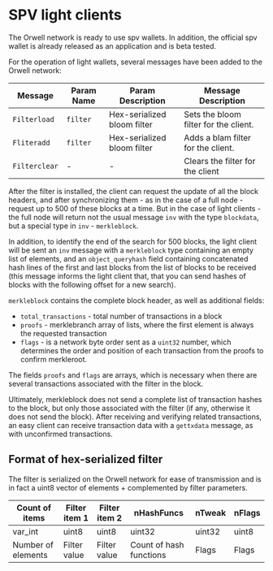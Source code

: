 # SPV light clients

The Orwell network is ready to use spv wallets. In addition, the official spv wallet is already released as an application and is beta tested.

For the operation of light wallets, several messages have been added to the Orwell network:

| Message | Param Name | Param Description | Message Description 
|---------|------------|-------------------|--------------------
| `Filterload` | `filter` | Hex-serialized bloom filter | Sets the bloom filter for the client.
| `Fliteradd` | `filter`  |  Hex-serialized bloom filter | Adds a blam filter for the client.
| `Filterclear` | - | - | Clears the filter for the client

After the filter is installed, the client can request the update of all the block headers, and after synchronizing them - as in the case of a full node - request up to 500 of these blocks at a time. But in the case of light clients - the full node will return not the usual message `inv` with the type `blockdata`, but a special type in `inv` - `merkleblock`.

In addition, to identify the end of the search for 500 blocks, the light client will be sent an `inv` message with a `merkleblock` type containing an empty list of elements, and an `object_queryhash` field containing concatenated hash lines of the first and last blocks from the list of blocks to be received (this message informs the light client that, that you can send hashes of blocks with the following offset for a new search).

`merkleblock` contains the complete block header, as well as additional fields:
* `total_transactions` - total number of transactions in a block
* `proofs` - merklebranch array of lists, where the first element is always the requested transaction
* `flags` - is a network byte order sent as a `uint32` number, which determines the order and position of each transaction from the proofs to confirm merkleroot.

The fields `proofs` and `flags` are arrays, which is necessary when there are several transactions associated with the filter in the block.

Ultimately, merkleblock does not send a complete list of transaction hashes to the block, but only those associated with the filter (if any, otherwise it does not send the block). After receiving and verifying related transactions, an easy client can receive transaction data with a `gettxdata` message, as with unconfirmed transactions.

## Format of hex-serialized filter
The filter is serialized on the Orwell network for ease of transmission and is in fact a uint8 vector of elements + complemented by filter parameters.

| Count of items | Filter item 1 | Filter item 2 | nHashFuncs | nTweak | nFlags |
|-|-|-|-|-|- |
| var_int | uint8 | uint8 | uint32 | uint32 | uint8 |
| Number of elements | Filter value | Filter value | Count of hash functions  | Flags | Flags |
